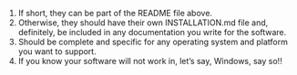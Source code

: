 1. If short, they can be part of the README file above.
2. Otherwise, they should have their own INSTALLATION.md file and, definitely, be included in any documentation you write for the software.
3. Should be complete and specific for any operating system and platform you want to support.
4. If you know your software will not work in, let’s say, Windows, say so!!
